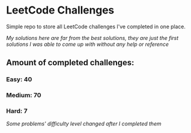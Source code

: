 
# LeetCode Challenges

Simple repo to store all LeetCode challenges I've completed in one place.

<i>My solutions here are far from the best solutions, they are just the first solutions I was able to come up with without any help or reference</i>

## Amount of completed challenges:

### Easy: 40

### Medium: 70

### Hard: 7

<i>Some problems' difficulty level changed after I completed them</i>
